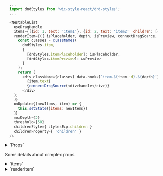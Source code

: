```js
  ...
  import dndStyles from 'wix-style-react/dnd-styles';
  ...

  <NestableList
    useDragHandle
    items={[{id: 1, text: 'item1'}, {id: 2, text: 'item2', children: [{id: 3, text: 'item3'}]}]}
    renderItem={({ isPlaceholder, depth, isPreview, connectDragSource, item }) => (
      const classes = classNames(
        dndStyles.item,
        {
          [dndStyles.itemPlaceholder]: isPlaceholder,
          [dndStyles.itemPreview]: isPreview
        }
      );
      return (
        <div className={classes} data-hook={`item-${item.id}-${depth}`}>
          {item.text}
          {connectDragSource(<div>handle</div>)}
        </div>
    );
    )}
    onUpdate={(newItems, item) => {
      this.setState({items: newItems})
    }}
    maxDepth={3}
    threshold={50}
    childrenStyle={ stylesExp.children }
    childrenProperty={ 'children' }
  />
```

<details>
  <summary>`Props`</summary>
  | propName         | propType | defaultValue | isRequired | description |
  | ---              | ---      | ---          | ---        | ---         |
  | items            | array    | -            | true       | array of items, each item should have an id. |
  | renderItem       | func     | -            | true       | render function which will be used to render item block inside of nestable list |
  | useDragHandle    | bool     | -            | -          | use true to receive connectDragSource in renderItem and has the functionality to connect a handle with dnd drag functionality|
  | maxDepth         | number   | Infinity     | -          | Maximum item depth |
  | threshold        | number   | 30           | -          | Distance in pixels the cursor must move horizontally before item changes depth |
  | childrenStyle    | object   | -            | -          | Style object applied to nested |
  | theme            | object   | -            | -          | object of react classes - receiving styles: topContainer, container, item |
  | childrenProperty | string   | 'children'   | -          | The property on each item which contains an array of children |
  | onUpdate         | func     | -            | -          | A function invoked with the new array of items and the dropped item data whenever an item is dropped in a new location |
  | onDragStart      | func     | -            | -        | A function invoked when drag of item starts, the item's props passed as argument |
  | onDragEnd        | func     | -            | -          | A function invoked when drag of item ends, the item's props passed as argument |

</details>

Some details about complex props

<details>
  <summary>`items`</summary>
  Example:
  ```js
  [
    {
      id: 'a',
      text: 'Item 1'
    },
    {
      id: 'b',
      text: 'Item 2'
      children: [
        {
          id: 'c',
          text: 'Item 3'
        },
        {
          id: 'd',
          text: 'Item 4'
        },
      ],
    },
  ]
  ```
</details>

<details>
  <summary>`renderItem`</summary>
  This function called with such parameters:

  - `isPlaceholder` - if item in drag state,
  then instead of an item(item previous place)
  we want to render placeholder(empty block, or left item as it is), so you able to style your item by cheking isPlaceholder.
  - `isPreview` - if item in drag(fly) state,
  then instead of an item,
  we want to render preview
  state(maybe we want to rotate it a little, or hide something),
  so you able to style your item by cheking isPreview.
  - `item` - item that you are render
  - `connectDragSource` - used to mark only a handle as the drag trigger, work only if useDragHandle passed to NestableList
  - `depth` - the depth of the item

  Example without handle:
  ```js
  renderItem = ({isPlaceholder, depth, isPreview, item}) => {
      const classes = classNames(
        {
          [styles.placeholder]: isPlaceholder,
          [styles.preview]: isPreview,
        });

      return (
        <div className={classes} data-hook={`item-${item.id}`}>
          {item.text}
        </div>
      );
    }
  ```

  Example with handle:
  ```js
  renderItem = ({isPlaceholder, depth, isPreview, connectDragSource, item}) => {
      const classes = classNames(
        styles.card,
        {
          [styles.placeholder]: isPlaceholder,
          [styles.preview]: isPreview
        });

      return (
        <div className={classes} data-hook={`item-${item.id}`}>
          {connectDragSource(
            <div className={styles.handle} data-hook={`card-${item.id}-handle`}>
              <DragAndDropLarge/> // an icon
            </div>
          )}
          {item.text}
        </div>
      );
    }
  ```
</details>
